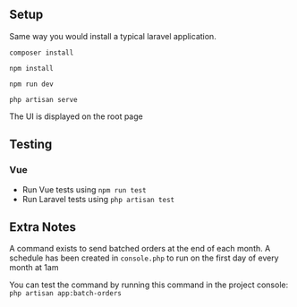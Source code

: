 


## Setup

Same way you would install a typical laravel application.

    composer install

    npm install

    npm run dev

    php artisan serve

The UI is displayed on the root page

## Testing

### Vue

- Run Vue tests using `npm run test` 
- Run Laravel tests using `php artisan test`

## Extra Notes

A command exists to send batched orders at the end of each month. A schedule has been created in `console.php` to run on the first day of every month at 1am

You can test the command by running this command in the project console: `php artisan app:batch-orders`
